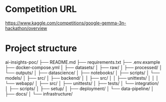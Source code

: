 # Competition URL

https://www.kaggle.com/competitions/google-gemma-3n-hackathon/overview

# Project structure

ai-insights-poc/
├── README.md
├── requirements.txt
├── .env.example
├── docker-compose.yml
│
├── datasets/
│ ├── raw/
│ ├── processed/
│ └── outputs/
│
├── datascience/
│ ├── notebooks/
│ ├── scripts/
│ └── models/
│
├── src/
│ ├── backend/
│ │ ├── src/
│ │ ├── unittests/
│ │
│ └── webapp/
│ ├── src/
│ ├── unittests/
│
├── tests/
│ └── integration/
│
├── scripts/
│ ├── setup/
│ ├── deployment/
│ └── data-pipeline/
│
├── docs/
│
└── infrastructure/
